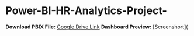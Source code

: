 # Power-BI-HR-Analytics-Project-
**Download PBIX File:** [Google Drive Link](https://app.powerbi.com/groups/me/reports/563a9355-d2b3-4c1b-9827-c148a45aad5c/4139d721717b1d197103?experience=power-bi)
**Dashboard Preview:** [Screenshort](

